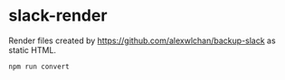 slack-render
============

Render files created by https://github.com/alexwlchan/backup-slack as static HTML.

```npm run convert```
